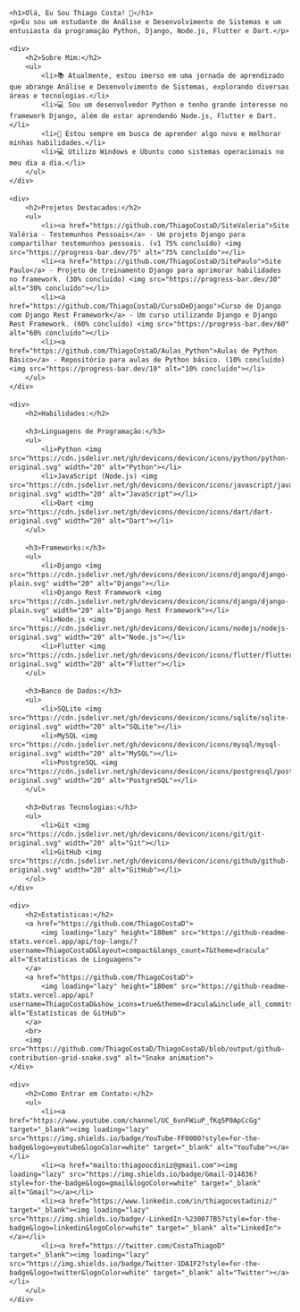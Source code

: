<title>Perfil de Thiago Costa</title>




    <h1>Olá, Eu Sou Thiago Costa! 👋</h1>
    <p>Eu sou um estudante de Análise e Desenvolvimento de Sistemas e um entusiasta da programação Python, Django, Node.js, Flutter e Dart.</p>

    <div>
        <h2>Sobre Mim:</h2>
        <ul>
            <li>📚 Atualmente, estou imerso em uma jornada de aprendizado que abrange Análise e Desenvolvimento de Sistemas, explorando diversas áreas e tecnologias.</li>
            <li>💻 Sou um desenvolvedor Python e tenho grande interesse no framework Django, além de estar aprendendo Node.js, Flutter e Dart.</li>
            <li>🌱 Estou sempre em busca de aprender algo novo e melhorar minhas habilidades.</li>
            <li>💻 Utilizo Windows e Ubuntu como sistemas operacionais no meu dia a dia.</li>
        </ul>
    </div>

    <div>
        <h2>Projetos Destacados:</h2>
        <ul>
            <li><a href="https://github.com/ThiagoCostaD/SiteValeria">Site Valéria - Testemunhos Pessoais</a> - Um projeto Django para compartilhar testemunhos pessoais. (v1 75% concluído) <img src="https://progress-bar.dev/75" alt="75% concluído"></li>
            <li><a href="https://github.com/ThiagoCostaD/SitePaulo">Site Paulo</a> - Projeto de treinamento Django para aprimorar habilidades no framework. (30% concluído) <img src="https://progress-bar.dev/30" alt="30% concluído"></li>
            <li><a href="https://github.com/ThiagoCostaD/CursoDeDjango">Curso de Django com Django Rest Framework</a> - Um curso utilizando Django e Django Rest Framework. (60% concluído) <img src="https://progress-bar.dev/60" alt="60% concluído"></li>
            <li><a href="https://github.com/ThiagoCostaD/Aulas_Python">Aulas de Python Básico</a> - Repositório para aulas de Python básico. (10% concluído) <img src="https://progress-bar.dev/10" alt="10% concluído"></li>
        </ul>
    </div>

    <div>
        <h2>Habilidades:</h2>

        <h3>Linguagens de Programação:</h3>
        <ul>
            <li>Python <img src="https://cdn.jsdelivr.net/gh/devicons/devicon/icons/python/python-original.svg" width="20" alt="Python"></li>
            <li>JavaScript (Node.js) <img src="https://cdn.jsdelivr.net/gh/devicons/devicon/icons/javascript/javascript-original.svg" width="20" alt="JavaScript"></li>
            <li>Dart <img src="https://cdn.jsdelivr.net/gh/devicons/devicon/icons/dart/dart-original.svg" width="20" alt="Dart"></li>
        </ul>

        <h3>Frameworks:</h3>
        <ul>
            <li>Django <img src="https://cdn.jsdelivr.net/gh/devicons/devicon/icons/django/django-plain.svg" width="20" alt="Django"></li>
            <li>Django Rest Framework <img src="https://cdn.jsdelivr.net/gh/devicons/devicon/icons/django/django-plain.svg" width="20" alt="Django Rest Framework"></li>
            <li>Node.js <img src="https://cdn.jsdelivr.net/gh/devicons/devicon/icons/nodejs/nodejs-original.svg" width="20" alt="Node.js"></li>
            <li>Flutter <img src="https://cdn.jsdelivr.net/gh/devicons/devicon/icons/flutter/flutter-original.svg" width="20" alt="Flutter"></li>
        </ul>

        <h3>Banco de Dados:</h3>
        <ul>
            <li>SQLite <img src="https://cdn.jsdelivr.net/gh/devicons/devicon/icons/sqlite/sqlite-original.svg" width="20" alt="SQLite"></li>
            <li>MySQL <img src="https://cdn.jsdelivr.net/gh/devicons/devicon/icons/mysql/mysql-original.svg" width="20" alt="MySQL"></li>
            <li>PostgreSQL <img src="https://cdn.jsdelivr.net/gh/devicons/devicon/icons/postgresql/postgresql-original.svg" width="20" alt="PostgreSQL"></li>
        </ul>

        <h3>Outras Tecnologias:</h3>
        <ul>
            <li>Git <img src="https://cdn.jsdelivr.net/gh/devicons/devicon/icons/git/git-original.svg" width="20" alt="Git"></li>
            <li>GitHub <img src="https://cdn.jsdelivr.net/gh/devicons/devicon/icons/github/github-original.svg" width="20" alt="GitHub"></li>
        </ul>
    </div>

    <div>
        <h2>Estatísticas:</h2>
        <a href="https://github.com/ThiagoCostaD">
            <img loading="lazy" height="180em" src="https://github-readme-stats.vercel.app/api/top-langs/?username=ThiagoCostaD&layout=compact&langs_count=7&theme=dracula" alt="Estatísticas de Linguagens">
        </a>
        <a href="https://github.com/ThiagoCostaD">
            <img loading="lazy" height="180em" src="https://github-readme-stats.vercel.app/api?username=ThiagoCostaD&show_icons=true&theme=dracula&include_all_commits=true&count_private=true" alt="Estatísticas de GitHub">
        </a>
        <br>
        <img src="https://github.com/ThiagoCostaD/ThiagoCostaD/blob/output/github-contribution-grid-snake.svg" alt="Snake animation">
    </div>

    <div>
        <h2>Como Entrar em Contato:</h2>
        <ul>
            <li><a href="https://www.youtube.com/channel/UC_6vnFWiuP_fKq5P0ApCcGg" target="_blank"><img loading="lazy" src="https://img.shields.io/badge/YouTube-FF0000?style=for-the-badge&logo=youtube&logoColor=white" target="_blank" alt="YouTube"></a></li>
            <li><a href="mailto:thiagoocdiniz@gmail.com"><img loading="lazy" src="https://img.shields.io/badge/Gmail-D14836?style=for-the-badge&logo=gmail&logoColor=white" target="_blank" alt="Gmail"></a></li>
            <li><a href="https://www.linkedin.com/in/thiagocostadiniz/" target="_blank"><img loading="lazy" src="https://img.shields.io/badge/-LinkedIn-%230077B5?style=for-the-badge&logo=linkedin&logoColor=white" target="_blank" alt="LinkedIn"></a></li>
            <li><a href="https://twitter.com/CostaThiagoD" target="_blank"><img loading="lazy" src="https://img.shields.io/badge/Twitter-1DA1F2?style=for-the-badge&logo=twitter&logoColor=white" target="_blank" alt="Twitter"></a></li>
        </ul>
    </div>


